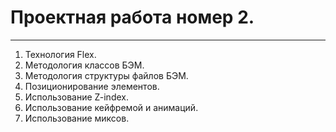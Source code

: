 # Проектная работа номер 2.

---

1. Технология Flex.
2. Методология классов БЭМ.
3. Методология структуры файлов БЭМ.
4. Позиционирование элементов.
5. Использование Z-index.
6. Использование кейфремой и анимаций.
7. Использование миксов.
